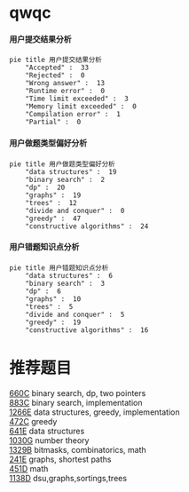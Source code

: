 # qwqc

<!-- tabs:start -->



#### **用户提交结果分析**

```mermaid
pie title 用户提交结果分析
    "Accepted" :  33
    "Rejected" :  0
    "Wrong answer" :  13
    "Runtime error" :  0
    "Time limit exceeded" :  3
    "Memory limit exceeded" :  0
    "Compilation error" :  1
    "Partial" :  0
```

#### **用户做题类型偏好分析**

```mermaid
pie title 用户做题类型偏好分析
    "data structures" :  19
    "binary search" :  2
    "dp" :  20
    "graphs" :  19
    "trees" :  12
    "divide and conquer" :  0
    "greedy" :  47
    "constructive algorithms" :  24
```
#### **用户错题知识点分析**

```mermaid
pie title 用户错题知识点分析
    "data structures" :  6
    "binary search" :  3
    "dp" :  6
    "graphs" :  10
    "trees" :  5
    "divide and conquer" :  5
    "greedy" :  19
    "constructive algorithms" :  16
```



<!-- tabs:end -->
# 推荐题目
[660C](https://codeforces.com/contest/660/problem/C)		binary search,
                        dp,
                        two pointers		  
[883C](https://codeforces.com/contest/883/problem/C)		binary search,
                        implementation		  
[1266E](https://codeforces.com/contest/1266/problem/E)		data structures,
                        greedy,
                        implementation		  
[472C](https://codeforces.com/contest/472/problem/C)		greedy		  
[641E](https://codeforces.com/contest/641/problem/E)		data structures		  
[1030G](https://codeforces.com/contest/1030/problem/G)		number theory		  
[1329B](https://codeforces.com/contest/1329/problem/B)		bitmasks,
                        combinatorics,
                        math		  
[241E](https://codeforces.com/contest/241/problem/E)		graphs,
                        shortest paths		  
[451D](https://codeforces.com/contest/451/problem/D)		math		  
[1138D](https://codeforces.com/contest/1138/problem/D)		dsu,graphs,sortings,trees		  

